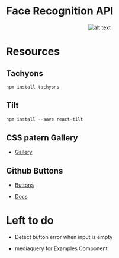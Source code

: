 # Face Recognition API

<div align="center">

![alt text](https://i.ibb.co/qBJRR3N/face-rec.gif)
  
</div>


# Resources

## Tachyons

```js
npm install tachyons
```
## Tilt 

```js
npm install --save react-tilt
```
## CSS patern Gallery

- [Gallery](https://projects.verou.me/css3patterns/ )

## Github Buttons

- [Buttons](https://buttons.github.io/)

- [Docs](https://github.com/ntkme/react-github-btn)

# Left to do

-  Detect button error when input is empty

-  mediaquery for Examples Component
